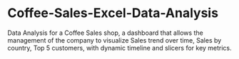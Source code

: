 # Coffee-Sales-Excel-Data-Analysis
Data Analysis for a Coffee Sales shop, a dashboard that allows the management of the company to visualize Sales trend over time, Sales by country, Top 5 customers, with dynamic timeline and slicers for key metrics.
